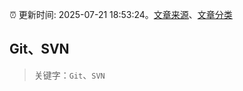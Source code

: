 :alarm_clock: 更新时间: 2025-07-21 18:53:24。[文章来源](/README.md)、[文章分类](/TAGS.md)

## Git、SVN


> 关键字：`Git`、`SVN`



